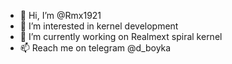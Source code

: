 - 👋 Hi, I’m @Rmx1921
- 👀 I’m interested in kernel development
- 🌱 I’m currently working on Realmext spiral kernel
- 📫 Reach me on telegram @d_boyka

<!---
Rmx1921/Rmx1921 is a ✨ special ✨ repository because its `README.md` (this file) appears on your GitHub profile.
You can click the Preview link to take a look at your changes.
--->

